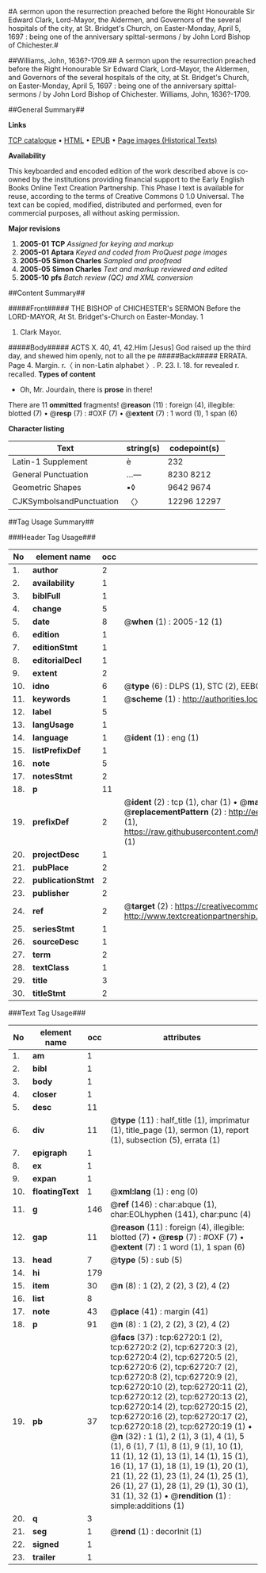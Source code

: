 #A sermon upon the resurrection preached before the Right Honourable Sir Edward Clark, Lord-Mayor, the Aldermen, and Governors of the several hospitals of the city, at St. Bridget's Church, on Easter-Monday, April 5, 1697 : being one of the anniversary spittal-sermons / by John Lord Bishop of Chichester.#

##Williams, John, 1636?-1709.##
A sermon upon the resurrection preached before the Right Honourable Sir Edward Clark, Lord-Mayor, the Aldermen, and Governors of the several hospitals of the city, at St. Bridget's Church, on Easter-Monday, April 5, 1697 : being one of the anniversary spittal-sermons / by John Lord Bishop of Chichester.
Williams, John, 1636?-1709.

##General Summary##

**Links**

[TCP catalogue](http://www.ota.ox.ac.uk/tcp/)  • 
[HTML](http://tei.it.ox.ac.uk/tcp/Texts-HTML/free/A66/A66425.html)  • 
[EPUB](http://tei.it.ox.ac.uk/tcp/Texts-EPUB/free/A66/A66425.epub) • 
[Page images (Historical Texts)](https://data.historicaltexts.jisc.ac.uk/view?pubId=eebo-12528606e&pageId=eebo-12528606e-62720-1)

**Availability**

This keyboarded and encoded edition of the
	       work described above is co-owned by the institutions
	       providing financial support to the Early English Books
	       Online Text Creation Partnership. This Phase I text is
	       available for reuse, according to the terms of Creative
	       Commons 0 1.0 Universal. The text can be copied,
	       modified, distributed and performed, even for
	       commercial purposes, all without asking permission.

**Major revisions**

1. __2005-01__ __TCP__ *Assigned for keying and markup*
1. __2005-01__ __Aptara__ *Keyed and coded from ProQuest page images*
1. __2005-05__ __Simon Charles__ *Sampled and proofread*
1. __2005-05__ __Simon Charles__ *Text and markup reviewed and edited*
1. __2005-10__ __pfs__ *Batch review (QC) and XML conversion*

##Content Summary##

#####Front#####
THE
BISHOP of CHICHESTER's
SERMON
Before the
LORD-MAYOR,
At St. Bridget's-Church on Easter-Monday. 1
1. Clark Mayor.

#####Body#####
ACTS X. 40, 41, 42.Him [Jesus] God raised up the third
day, and shewed him openly, not to all
the pe
#####Back#####
ERRATA. Page 4. Margin. r.〈 in non-Latin alphabet 〉. P. 23. l. 18.
for revealed r. recalled.
**Types of content**

  * Oh, Mr. Jourdain, there is **prose** in there!

There are 11 **ommitted** fragments! 
 @__reason__ (11) : foreign (4), illegible: blotted (7)  •  @__resp__ (7) : #OXF (7)  •  @__extent__ (7) : 1 word (1), 1 span (6)

**Character listing**


|Text|string(s)|codepoint(s)|
|---|---|---|
|Latin-1 Supplement|è|232|
|General Punctuation|…—|8230 8212|
|Geometric Shapes|▪◊|9642 9674|
|CJKSymbolsandPunctuation|〈〉|12296 12297|

##Tag Usage Summary##

###Header Tag Usage###

|No|element name|occ|attributes|
|---|---|---|---|
|1.|__author__|2||
|2.|__availability__|1||
|3.|__biblFull__|1||
|4.|__change__|5||
|5.|__date__|8| @__when__ (1) : 2005-12 (1)|
|6.|__edition__|1||
|7.|__editionStmt__|1||
|8.|__editorialDecl__|1||
|9.|__extent__|2||
|10.|__idno__|6| @__type__ (6) : DLPS (1), STC (2), EEBO-CITATION (1), OCLC (1), VID (1)|
|11.|__keywords__|1| @__scheme__ (1) : http://authorities.loc.gov/ (1)|
|12.|__label__|5||
|13.|__langUsage__|1||
|14.|__language__|1| @__ident__ (1) : eng (1)|
|15.|__listPrefixDef__|1||
|16.|__note__|5||
|17.|__notesStmt__|2||
|18.|__p__|11||
|19.|__prefixDef__|2| @__ident__ (2) : tcp (1), char (1)  •  @__matchPattern__ (2) : ([0-9\-]+):([0-9IVX]+) (1), (.+) (1)  •  @__replacementPattern__ (2) : http://eebo.chadwyck.com/downloadtiff?vid=$1&page=$2 (1), https://raw.githubusercontent.com/textcreationpartnership/Texts/master/tcpchars.xml#$1 (1)|
|20.|__projectDesc__|1||
|21.|__pubPlace__|2||
|22.|__publicationStmt__|2||
|23.|__publisher__|2||
|24.|__ref__|2| @__target__ (2) : https://creativecommons.org/publicdomain/zero/1.0/ (1), http://www.textcreationpartnership.org/docs/. (1)|
|25.|__seriesStmt__|1||
|26.|__sourceDesc__|1||
|27.|__term__|2||
|28.|__textClass__|1||
|29.|__title__|3||
|30.|__titleStmt__|2||


###Text Tag Usage###

|No|element name|occ|attributes|
|---|---|---|---|
|1.|__am__|1||
|2.|__bibl__|1||
|3.|__body__|1||
|4.|__closer__|1||
|5.|__desc__|11||
|6.|__div__|11| @__type__ (11) : half_title (1), imprimatur (1), title_page (1), sermon (1), report (1), subsection (5), errata (1)|
|7.|__epigraph__|1||
|8.|__ex__|1||
|9.|__expan__|1||
|10.|__floatingText__|1| @__xml:lang__ (1) : eng (0)|
|11.|__g__|146| @__ref__ (146) : char:abque (1), char:EOLhyphen (141), char:punc (4)|
|12.|__gap__|11| @__reason__ (11) : foreign (4), illegible: blotted (7)  •  @__resp__ (7) : #OXF (7)  •  @__extent__ (7) : 1 word (1), 1 span (6)|
|13.|__head__|7| @__type__ (5) : sub (5)|
|14.|__hi__|179||
|15.|__item__|30| @__n__ (8) : 1 (2), 2 (2), 3 (2), 4 (2)|
|16.|__list__|8||
|17.|__note__|43| @__place__ (41) : margin (41)|
|18.|__p__|91| @__n__ (8) : 1 (2), 2 (2), 3 (2), 4 (2)|
|19.|__pb__|37| @__facs__ (37) : tcp:62720:1 (2), tcp:62720:2 (2), tcp:62720:3 (2), tcp:62720:4 (2), tcp:62720:5 (2), tcp:62720:6 (2), tcp:62720:7 (2), tcp:62720:8 (2), tcp:62720:9 (2), tcp:62720:10 (2), tcp:62720:11 (2), tcp:62720:12 (2), tcp:62720:13 (2), tcp:62720:14 (2), tcp:62720:15 (2), tcp:62720:16 (2), tcp:62720:17 (2), tcp:62720:18 (2), tcp:62720:19 (1)  •  @__n__ (32) : 1 (1), 2 (1), 3 (1), 4 (1), 5 (1), 6 (1), 7 (1), 8 (1), 9 (1), 10 (1), 11 (1), 12 (1), 13 (1), 14 (1), 15 (1), 16 (1), 17 (1), 18 (1), 19 (1), 20 (1), 21 (1), 22 (1), 23 (1), 24 (1), 25 (1), 26 (1), 27 (1), 28 (1), 29 (1), 30 (1), 31 (1), 32 (1)  •  @__rendition__ (1) : simple:additions (1)|
|20.|__q__|3||
|21.|__seg__|1| @__rend__ (1) : decorInit (1)|
|22.|__signed__|1||
|23.|__trailer__|1||

